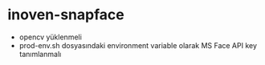 # inoven-snapface

* opencv yüklenmeli
* prod-env.sh dosyasındaki environment variable olarak MS Face API key tanımlanmalı

